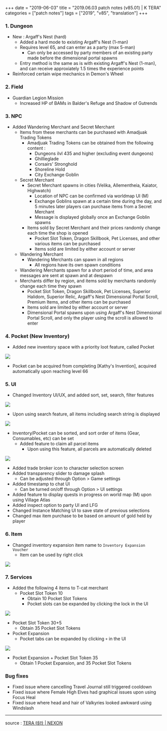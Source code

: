 +++
date = "2019-06-03"
title = "2019.06.03 patch notes (v85.01) | K TERA"
categories = ["patch notes"]
tags = ["2019", "v85", "translation"]
+++

### 1. Dungeon
- New : Argaff's Nest (hard)
  - Added a hard mode to existing Argaff's Nest (1-man)
  - Requires level 65, and can enter as a party (max 5-man)
    - Can only be accessed by party members of an existing party made before the dimensional portal spawns
  - Entry method is the same as is with existing Argaff's Nest (1-man), and can receive approxiately 1.5 times the experience points
- Reinforced certain wipe mechanics in Demon's Wheel

### 2. Field
- Guardian Legion Mission
  - Increased HP of BAMs in Balder's Refuge and Shadow of Gutrends

### 3. NPC
- Added Wandering Merchant and Secret Merchant
  - Items from these merchants can be purchased with Amadjuak Trading Tokens
    - Amadjuak Trading Tokens can be obtained from the following content :
      - Dungeons ilvl 435 and higher (excluding event dungeons)
      - Ghillieglade
      - Corsairs' Stronghold
      - Shoreline Hold
      - City Exchange Goblin
  - Secret Merchant
    - Secret Merchant spawns in cities (Velika, Allementheia, Kaiator, Highwatch)
      - Location of NPC can be confirmed via worldmap UI (M)
      - Exchange Goblins spawn at a certain time during the day, and 5 minutes later players can purchase items from a Secret Merchant
      - Message is displayed globally once an Exchange Goblin spawns
    - Items sold by Secret Merchant and their prices randomly change each time the shop is opened
      - Pocket Slot Token, Dragon Skillbook, Pet Licenses, and other various items can be purchased
      - Items sold are limited by either account or server
  - Wandering Merchant
    - Wandering Merchants can spawn in all regions
      - All regions have its own spawn conditions
  - Wandering Merchants spawn for a short period of time, and area messages are sent at spawn and at despawn
  - Merchants differ by region, and items sold by merchants randomly change each time they spawn
      - Pocket Slot Token, Dragon Skillbook, Pet Licenses, Superior Halidom, Superior Relic, Argaff's Nest Dimensional Portal Scroll, Premium Items, and other items can be purchased
      - Items sold are limited by either account or server
      - Dimensional Portal spawns upon using Argaff's Nest Dimensional Portal Scroll, and only the player using the scroll is allowed to enter

### 4. Pocket (New Inventory)
- Added new inventory space with a priority loot feature, called Pocket

![](https://seraphinush-gaming.github.io/mysterium/images/patch/v85-01_1.png)

- Pocket can be acquired from completing [Kathy's Invention], acquired automatically upon reaching level 66

### 5. UI
- Changed Inventory UI/UX, and added sort, set, search, filter features

![](https://seraphinush-gaming.github.io/mysterium/images/patch/v85-01_2.png)

- Upon using search feature, all items including search string is displayed

![](https://seraphinush-gaming.github.io/mysterium/images/patch/v85-01_3.png)

- Inventory/Pocket can be sorted, and sort order of items (Gear, Consumables, etc) can be set
  - Added feature to claim all parcel items
    - Upon using this feature, all parcels are automatically deleted

![](https://seraphinush-gaming.github.io/mysterium/images/patch/v85-01_4.png)

- Added trade broker icon to character selection screen
- Added transparency slider to damage splash
  - Can be adjusted through Option > Game settings
- Added timestamp to chat UI
  - Can be turned on/off through Option > UI settings
- Added feature to display quests in progress on world map (M) upon using Village Atlas
- Added inspect option to party UI and LFG
- Changed Instance Matching UI to save state of previous selections
- Changed max item purchase to be based on amount of gold held by player

### 6. Item
- Changed inventory expansion item name to `Inventory Expansion Voucher`
  - Item can be used by right click

![](https://seraphinush-gaming.github.io/mysterium/images/patch/v85-01_5.png)

### 7. Services
- Added the following 4 items to T-cat merchant
  - Pocket Slot Token 10
    - Obtain 10 Pocket Slot Tokens
    - Pocket slots can be expanded by clicking the lock in the UI

![](https://seraphinush-gaming.github.io/mysterium/images/patch/v85-01_6.png)

  - Pocket Slot Token 30+5
    - Obtain 35 Pocket Slot Tokens
  - Pocket Expansion
    - Pocket tabs can be expanded by clicking `+` in the UI

![](https://seraphinush-gaming.github.io/mysterium/images/patch/v85-01_7.png)

  - Pocket Expansion + Pocket Slot Token 35
    - Obtain 1 Pocket Expansion, and 35 Pocket Slot Tokens

### Bug fixes
- Fixed issue where cancelling Travel Journal still triggered cooldown
- Fixed issue where Female High Elves had graphical issues upon using Focus Heal
- Fixed issue where head and hair of Valkyries looked awkward using Windslash

----

source : [TERA 테라 | NEXON](http://tera.nexon.com/news/update/view.aspx?n4articlesn=395)
